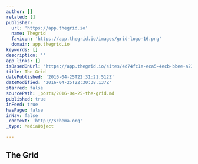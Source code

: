 ```yaml
---
author: []
related: []
publisher:
  url: 'https://app.thegrid.io'
  name: Thegrid
  favicon: 'https://app.thegrid.io/images/grid-logo-16.png'
  domain: app.thegrid.io
keywords: []
description: ''
app_links: []
isBasedOnUrl: 'https://app.thegrid.io/sites/4d74fc1e-eca5-4ecb-bbee-a2375ae4c4b2/posts/9a845725-5c5f-4fbc-9ca5-59c8e47fd34d'
title: The Grid
datePublished: '2016-04-25T22:31:21.512Z'
dateModified: '2016-04-25T22:30:38.137Z'
starred: false
sourcePath: _posts/2016-04-25-the-grid.md
published: true
inFeed: true
hasPage: false
inNav: false
_context: 'http://schema.org'
_type: MediaObject

---
```

<article style=""><h1>The Grid</h1></article>